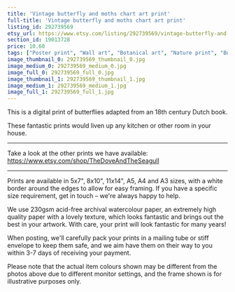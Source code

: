```yaml
---
title: 'Vintage butterfly and moths chart art print'
full-title: 'Vintage butterfly and moths chart art print'
listing_id: 292739569
etsy_url: https://www.etsy.com/listing/292739569/vintage-butterfly-and-moths-chart-art?utm_source=site&utm_medium=api&utm_campaign=api
section_id: 19013728
price: 10.60
tags: ["Poster print", "Wall art", "Botanical art", "Nature print", "Butterfly print", "Butterfly art", "High quality print", "Poster art", "Butterfly art print", "For nature lovers", "Vintage art print", "Moth print", "Natural history"]
image_thumbnail_0: 292739569_thumbnail_0.jpg
image_medium_0: 292739569_medium_0.jpg
image_full_0: 292739569_full_0.jpg
image_thumbnail_1: 292739569_thumbnail_1.jpg
image_medium_1: 292739569_medium_1.jpg
image_full_1: 292739569_full_1.jpg
---
```

This is a digital print of butterflies adapted from an 18th century Dutch book.

These fantastic prints would liven up any kitchen or other room in your house. 

---

Take a look at the other prints we have available:
https://www.etsy.com/shop/TheDoveAndTheSeagull

---

Prints are available in 5x7&quot;, 8x10&quot;, 11x14&quot;, A5, A4 and A3 sizes, with a white border around the edges to allow for easy framing. If you have a specific size requirement, get in touch – we&#39;re always happy to help.

We use 230gsm acid-free archival watercolour paper, an extremely high quality paper with a lovely texture, which looks fantastic and brings out the best in your artwork. With care, your print will look fantastic for many years!

When posting, we&#39;ll carefully pack your prints in a mailing tube or stiff envelope to keep them safe, and we aim have them on their way to you within 3-7 days of receiving your payment.

Please note that the actual item colours shown may be different from the photos above due to different monitor settings, and the frame shown is for illustrative purposes only.

